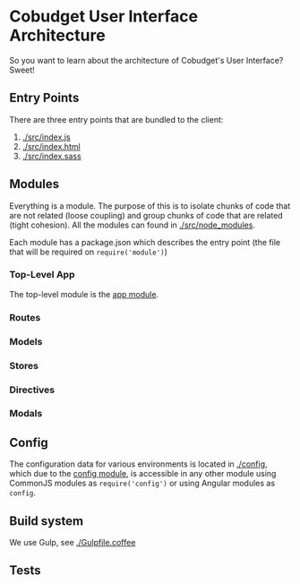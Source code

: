 # Cobudget User Interface Architecture

So you want to learn about the architecture of Cobudget's User Interface? Sweet!

## Entry Points

There are three entry points that are bundled to the client:

1. [./src/index.js](./src/index.js)
1. [./src/index.html](./src/index.html)
1. [./src/index.sass](./src/index.sass)

## Modules

Everything is a module. The purpose of this is to isolate chunks of code that are not related (loose coupling) and group chunks of code that are related (tight cohesion). All the modules can found in [./src/node_modules](./src/node_modules).

Each module has a package.json which describes the entry point (the file that will be required on `require('module')`)

### Top-Level App

The top-level module is the [app module](./src/node_modules/app).

### Routes

### Models

### Stores

### Directives

### Modals


## Config

The configuration data for various environments is located in [./config](./config), which due to the [config module](./src/node_modules/config), is accessible in any other module using CommonJS modules as `require('config')` or using Angular modules as `config`.

## Build system

We use Gulp, see [./Gulpfile.coffee](./Gulpfile.coffee)

## Tests


